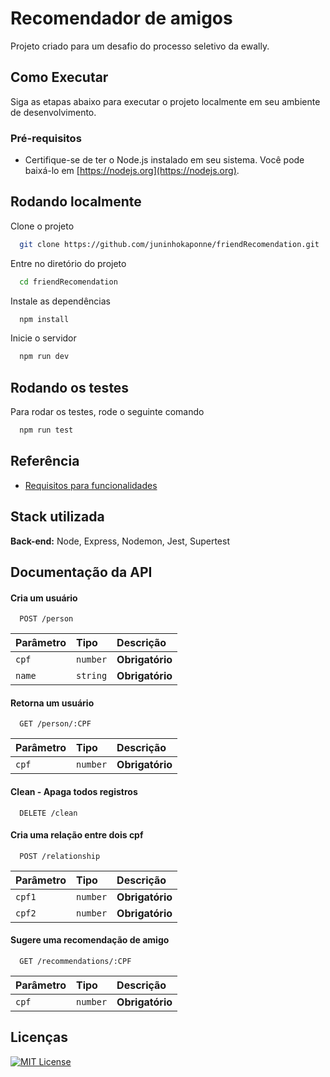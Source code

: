 # Recomendador de amigos

Projeto criado para um desafio do processo seletivo da ewally.

## Como Executar

Siga as etapas abaixo para executar o projeto localmente em seu ambiente de desenvolvimento.

### Pré-requisitos

- Certifique-se de ter o Node.js instalado em seu sistema. Você pode baixá-lo em [https://nodejs.org](https://nodejs.org).

## Rodando localmente

Clone o projeto

```bash
  git clone https://github.com/juninhokaponne/friendRecomendation.git
```

Entre no diretório do projeto

```bash
  cd friendRecomendation
```

Instale as dependências

```bash
  npm install
```

Inicie o servidor

```bash
  npm run dev
```

## Rodando os testes

Para rodar os testes, rode o seguinte comando

```bash
  npm run test
```

## Referência

- [Requisitos para funcionalidades](https://communication-assets.gupy.io/production/companies/51551/emails/1686938256054/communication-assets-3bb42930-0c6f-11ee-a60e-f18a54602daa/enunciado.pdf)

## Stack utilizada

**Back-end:** Node, Express, Nodemon, Jest, Supertest

## Documentação da API

#### Cria um usuário

```http
  POST /person
```

| Parâmetro | Tipo     | Descrição       |
| :-------- | :------- | :-------------- |
| `cpf`     | `number` | **Obrigatório** |
| `name`    | `string` | **Obrigatório** |

#### Retorna um usuário

```http
  GET /person/:CPF
```

| Parâmetro | Tipo     | Descrição       |
| :-------- | :------- | :-------------- |
| `cpf`     | `number` | **Obrigatório** |

#### Clean - Apaga todos registros

```http
  DELETE /clean
```

#### Cria uma relação entre dois cpf

```http
  POST /relationship
```

| Parâmetro | Tipo     | Descrição       |
| :-------- | :------- | :-------------- |
| `cpf1`    | `number` | **Obrigatório** |
| `cpf2`    | `number` | **Obrigatório** |

#### Sugere uma recomendação de amigo

```http
  GET /recommendations/:CPF
```

| Parâmetro | Tipo     | Descrição       |
| :-------- | :------- | :-------------- |
| `cpf`     | `number` | **Obrigatório** |

## Licenças

[![MIT License](https://img.shields.io/badge/License-MIT-green.svg)](https://choosealicense.com/licenses/mit/)
